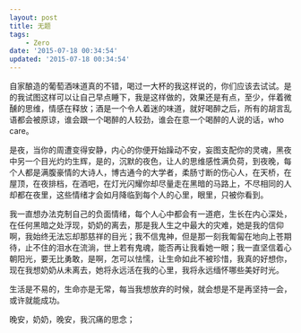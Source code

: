 ```yaml
---
layout: post
title: 无题
tags: 
    - Zero
date: '2015-07-18 00:34:54'
updated: '2015-07-18 00:34:54'
---
```



自家酿造的葡萄酒味道真的不错，喝过一大杯的我这样说的，你们应该去试试。是的我试图这样可以让自己早点睡下，我是这样做的，效果还是有点，至少，伴着微醺的思维，情感在释放；酒是一个令人着迷的味道，就好喝醉之后，所有的胡言乱语都会被原谅，谁会跟一个喝醉的人较劲，谁会在意一个喝醉的人说的话，who care。

是夜，当你的周遭变得安静，内心的你便开始躁动不安，妄图支配你的灵魂，黑夜中另一个目光灼灼生辉，是的，沉默的夜色，让人的思维感性满负荷，到夜晚，每个人都是满腹豪情的大诗人，博古通今的大学者，柔肠寸断的伤心人，在天桥，在屋顶，在夜排档，在酒吧，在灯光闪耀你却尽量走在黑暗的马路上，不尽相同的人却都在夜里，这些情绪才会如月降临到每个人的心里，眼里，只被你看到。

我一直想办法克制自己的负面情绪，每个人心中都会有一道疤，生长在内心深处，在任何黑暗之处浮现，奶奶的离去，那是我人生之中最大的灾难，她是我的信仰啊，我始终无法忘却那慈祥的目光；我不信鬼神，但是那一刻我匍匐在地向上苍期待，止不住的泪水在流淌，世上若有鬼魂，能否再让我看她一眼；我一直坚信着心朝阳光，要无比勇敢，是啊，怎可以怯懦，让生命如此不被珍惜，我真的好想你，现在我想奶奶从未离去，她将永远活在我的心里，我将永远缅怀哪些美好时光。

生活是不易的，生命亦是无常，每当我想放弃的时候，就会想是不是再坚持一会，或许就能成功。


晚安，奶奶，晚安，我沉痛的思念；